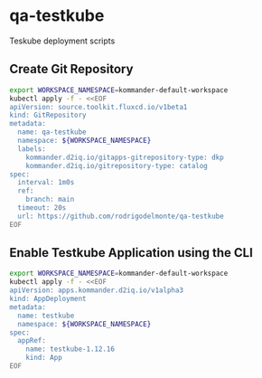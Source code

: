 # qa-testkube

Teskube deployment scripts

## Create Git Repository

```sh
export WORKSPACE_NAMESPACE=kommander-default-workspace
kubectl apply -f - <<EOF
apiVersion: source.toolkit.fluxcd.io/v1beta1
kind: GitRepository
metadata:
  name: qa-testkube
  namespace: ${WORKSPACE_NAMESPACE}
  labels:
    kommander.d2iq.io/gitapps-gitrepository-type: dkp
    kommander.d2iq.io/gitrepository-type: catalog
spec:
  interval: 1m0s
  ref:
    branch: main
  timeout: 20s
  url: https://github.com/rodrigodelmonte/qa-testkube
EOF
```

## Enable Testkube Application using the CLI

```sh
export WORKSPACE_NAMESPACE=kommander-default-workspace
kubectl apply -f - <<EOF
apiVersion: apps.kommander.d2iq.io/v1alpha3
kind: AppDeployment
metadata:
  name: testkube
  namespace: ${WORKSPACE_NAMESPACE}
spec:
  appRef:
    name: testkube-1.12.16
    kind: App
EOF
```
